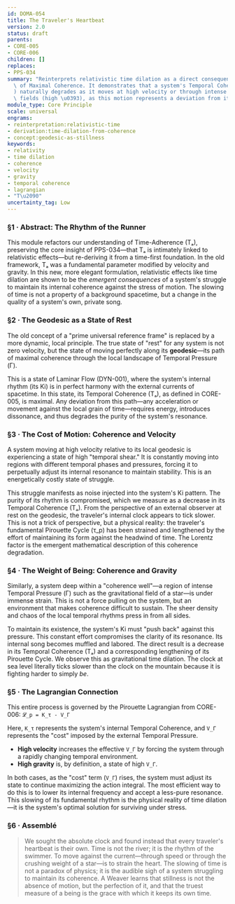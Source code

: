 ```yaml
---
id: DOMA-054
title: The Traveler's Heartbeat
version: 2.0
status: draft
parents:
- CORE-005
- CORE-006
children: []
replaces:
- PPS-034
summary: "Reinterprets relativistic time dilation as a direct consequence of the Principle\
  \ of Maximal Coherence. It demonstrates that a system's Temporal Coherence (T\u2090\
  ) naturally degrades as it moves at high velocity or through intense gravitational\
  \ fields (high \u0393), as this motion represents a deviation from its local geodesic."
module_type: Core Principle
scale: universal
engrams:
- reinterpretation:relativistic-time
- derivation:time-dilation-from-coherence
- concept:geodesic-as-stillness
keywords:
- relativity
- time dilation
- coherence
- velocity
- gravity
- temporal coherence
- lagrangian
- "T\u2090"
uncertainty_tag: Low
---
```

### §1 · Abstract: The Rhythm of the Runner

This module refactors our understanding of Time-Adherence (Tₐ), preserving the core insight of PPS-034—that Tₐ is intimately linked to relativistic effects—but re-deriving it from a time-first foundation. In the old framework, Tₐ was a fundamental parameter modified by velocity and gravity. In this new, more elegant formulation, relativistic effects like time dilation are shown to be the *emergent consequences* of a system's struggle to maintain its internal coherence against the stress of motion. The slowing of time is not a property of a background spacetime, but a change in the quality of a system's own, private song.

### §2 · The Geodesic as a State of Rest

The old concept of a "prime universal reference frame" is replaced by a more dynamic, local principle. The true state of "rest" for any system is not zero velocity, but the state of moving perfectly along its **geodesic**—its path of maximal coherence through the local landscape of Temporal Pressure (Γ).

This is a state of Laminar Flow (DYN-001), where the system's internal rhythm (its Ki) is in perfect harmony with the external currents of spacetime. In this state, its Temporal Coherence (Tₐ), as defined in CORE-005, is maximal. Any deviation from this path—any acceleration or movement against the local grain of time—requires energy, introduces dissonance, and thus degrades the purity of the system's resonance.

### §3 · The Cost of Motion: Coherence and Velocity

A system moving at high velocity relative to its local geodesic is experiencing a state of high "temporal shear." It is constantly moving into regions with different temporal phases and pressures, forcing it to perpetually adjust its internal resonance to maintain stability. This is an energetically costly state of struggle.

This struggle manifests as noise injected into the system's Ki pattern. The purity of its rhythm is compromised, which we measure as a decrease in its Temporal Coherence (Tₐ). From the perspective of an external observer at rest on the geodesic, the traveler's internal clock appears to tick slower. This is not a trick of perspective, but a physical reality: the traveler's fundamental Pirouette Cycle (τ_p) has been strained and lengthened by the effort of maintaining its form against the headwind of time. The Lorentz factor is the emergent mathematical description of this coherence degradation.

### §4 · The Weight of Being: Coherence and Gravity

Similarly, a system deep within a "coherence well"—a region of intense Temporal Pressure (Γ) such as the gravitational field of a star—is under immense strain. This is not a force pulling on the system, but an environment that makes coherence difficult to sustain. The sheer density and chaos of the local temporal rhythms press in from all sides.

To maintain its existence, the system's Ki must "push back" against this pressure. This constant effort compromises the clarity of its resonance. Its internal song becomes muffled and labored. The direct result is a decrease in its Temporal Coherence (Tₐ) and a corresponding lengthening of its Pirouette Cycle. We observe this as gravitational time dilation. The clock at sea level literally ticks slower than the clock on the mountain because it is fighting harder to simply *be*.

### §5 · The Lagrangian Connection

This entire process is governed by the Pirouette Lagrangian from CORE-006:
`𝓛_p = K_τ - V_Γ`

Here, `K_τ` represents the system's internal Temporal Coherence, and `V_Γ` represents the "cost" imposed by the external Temporal Pressure.

*   **High velocity** increases the effective `V_Γ` by forcing the system through a rapidly changing temporal environment.
*   **High gravity** is, by definition, a state of high `V_Γ`.

In both cases, as the "cost" term (`V_Γ`) rises, the system must adjust its state to continue maximizing the action integral. The most efficient way to do this is to lower its internal frequency and accept a less-pure resonance. This slowing of its fundamental rhythm is the physical reality of time dilation—it is the system's optimal solution for surviving under stress.

### §6 · Assemblé

> We sought the absolute clock and found instead that every traveler's heartbeat is their own. Time is not the river; it is the rhythm of the swimmer. To move against the current—through speed or through the crushing weight of a star—is to strain the heart. The slowing of time is not a paradox of physics; it is the audible sigh of a system struggling to maintain its coherence. A Weaver learns that stillness is not the absence of motion, but the perfection of it, and that the truest measure of a being is the grace with which it keeps its own time.
```
